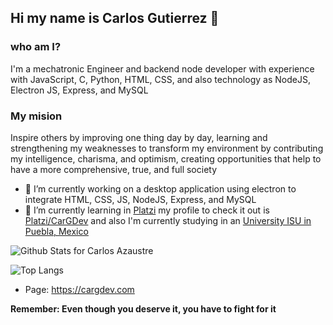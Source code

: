 ## Hi my name is Carlos Gutierrez 👋

### who am I?
I'm a mechatronic Engineer and backend node developer with experience with JavaScript, C, Python, HTML, CSS, and also technology as NodeJS, Electron JS, Express, and MySQL

### My mision
Inspire others by improving one thing day by day, learning and strengthening my weaknesses to transform my environment by contributing my intelligence, charisma, and optimism, creating opportunities that help to have a more comprehensive, true, and full society

- 🔭 I’m currently working on a desktop application using electron to integrate HTML, CSS, JS, NodeJS, Express, and MySQL
- 🌱 I’m currently learning in [Platzi](https://platzi.com/) my profile to check it out is [Platzi/CarGDev](https://platzi.com/@CarGDev/) and also I'm currently studying in an [University ISU in Puebla, Mexico](https://isu.edu.mx/?gclid=CjwKCAjw0_T4BRBlEiwAwoEiAXg8Qkh4u1ZqG8htGkVgmUTRp9fF9ARtEOZStLdJaIv4jGdJKI6HBxoCNcwQAvD_BwE)

![Github Stats for Carlos Azaustre](https://github-readme-stats.vercel.app/api?username=CarGDev&count_private=true&show_icons=true&hide_border=true&title_color=B6e443&icon_color=46c7e7&bg_color=0B0B2A&text_color=C2C1CE)

![Top Langs](https://github-readme-stats.vercel.app/api/top-langs/?username=CarGDev&layout=compact)

* Page: https://cargdev.com

**Remember: Even though you deserve it, you have to fight for it**

<!--
**CarGDev/CarGDev** is a ✨ _special_ ✨ repository because its `README.md` (this file) appears on your GitHub profile.

Here are some ideas to get you started:

- 🔭 I’m currently working on ...
- 🌱 I’m currently learning ...
- 👯 I’m looking to collaborate on ...
- 🤔 I’m looking for help with ...
- 💬 Ask me about ...
- 📫 How to reach me: ...
- 😄 Pronouns: ...
- ⚡ Fun fact: ...
-->
